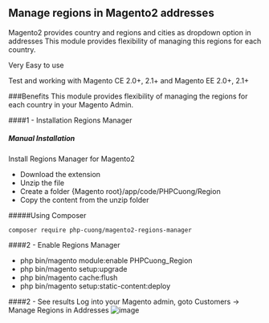 ## Manage regions in Magento2 addresses
Magento2 provides country and regions and cities as dropdown option in addresses This module provides flexibility of managing this regions for each country.

Very Easy to use

Test and working with Magento CE 2.0+, 2.1+ and Magento EE 2.0+, 2.1+

###Benefits
This module provides flexibility of managing the regions for each country in your Magento Admin.

####1 - Installation Regions Manager
##### Manual Installation
Install Regions Manager for Magento2
 * Download the extension
 * Unzip the file
 * Create a folder {Magento root}/app/code/PHPCuong/Region
 * Copy the content from the unzip folder


#####Using Composer

```
composer require php-cuong/magento2-regions-manager
```

####2 - Enable Regions Manager
 * php bin/magento module:enable PHPCuong_Region
 * php bin/magento setup:upgrade
 * php bin/magento cache:flush
 * php bin/magento setup:static-content:deploy

####2 - See results
Log into your Magento admin, goto Customers -> Manage Regions in Addresses
![image](https://raw.githubusercontent.com/php-cuong/magento2-regions-manager/master/regions-manager.png)

